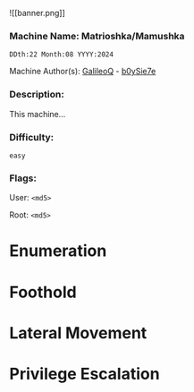 ![[banner.png]]
### Machine Name: Matrioshka/Mamushka

`​DDth:22 Month:08 YYYY:2024`

Machine Author(s): [GalileoQ](https://app.hackthebox.com/profile/overview) - [b0ySie7e](https://app.hackthebox.com/users/417609) 

### Description:

[](https://github.com/hackthebox/writeup-templates/blob/master/machine/Machine_Name.md#description)

This machine...

### Difficulty:

[](https://github.com/hackthebox/writeup-templates/blob/master/machine/Machine_Name.md#difficulty)

`easy`

### Flags:

[](https://github.com/hackthebox/writeup-templates/blob/master/machine/Machine_Name.md#flags)

User: `<md5>`

Root: `<md5>`

# Enumeration

[](https://github.com/hackthebox/writeup-templates/blob/master/machine/Machine_Name.md#enumeration)

# Foothold

[](https://github.com/hackthebox/writeup-templates/blob/master/machine/Machine_Name.md#foothold)

# Lateral Movement

[](https://github.com/hackthebox/writeup-templates/blob/master/machine/Machine_Name.md#lateral-movement)

# Privilege Escalation
